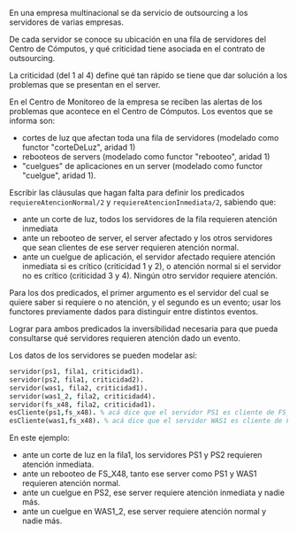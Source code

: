 En una empresa multinacional se da servicio de outsourcing a los servidores de varias empresas.

De cada servidor se conoce su ubicación en una fila de servidores del Centro de Cómputos, y qué criticidad tiene asociada en el contrato de outsourcing.

La criticidad (del 1 al 4) define qué tan rápido se tiene que dar solución a los problemas que se presentan en el server.

En el Centro de Monitoreo de la empresa se reciben las alertas de los problemas que acontece en el Centro de Cómputos. Los eventos que se informa son:

* cortes de luz que afectan toda una fila de servidores (modelado como functor "corteDeLuz", aridad 1)
* rebooteos de servers (modelado como functor "rebooteo", aridad 1)
* "cuelgues" de aplicaciones en un server (modelado como functor "cuelgue", aridad 1).

Escribir las cláusulas que hagan falta para definir los predicados `requiereAtencionNormal/2` y `requiereAtencionInmediata/2`, sabiendo que:

* ante un corte de luz, todos los servidores de la fila requieren atención inmediata
* ante un rebooteo de server, el server afectado y los otros servidores que sean clientes de ese server
requieren atención normal.
* ante un cuelgue de aplicación, el servidor afectado requiere atención inmediata si es crítico (criticidad 1 y 2), o atención normal si el servidor no es crítico (criticidad 3 y 4). Ningún otro servidor requiere atención.

Para los dos predicados, el primer argumento es el servidor del cual se quiere saber si requiere o no atención, y el segundo es un evento; usar los functores previamente dados para distinguir entre distintos eventos.

Lograr para ambos predicados la inversibilidad necesaria para que pueda consultarse qué servidores requieren atención dado un evento.

Los datos de los servidores se pueden modelar así:

```prolog
servidor(ps1, fila1, criticidad1).
servidor(ps2, fila1, criticidad2).
servidor(was1, fila2, criticidad1).
servidor(was1_2, fila2, criticidad4).
servidor(fs_x48, fila2, criticidad1).
esCliente(ps1,fs_x48). % acá dice que el servidor PS1 es cliente de FS_X48
esCliente(was1,fs_x48). % acá dice que el servidor WAS1 es cliente de FS_X48
```

En este ejemplo:

* ante un corte de luz en la fila1, los servidores PS1 y PS2 requieren atención inmediata.
* ante un rebooteo de FS_X48, tanto ese server como PS1 y WAS1 requieren atención normal.
* ante un cuelgue en PS2, ese server requiere atención inmediata y nadie más.
* ante un cuelgue en WAS1_2, ese server requiere atención normal y nadie más.